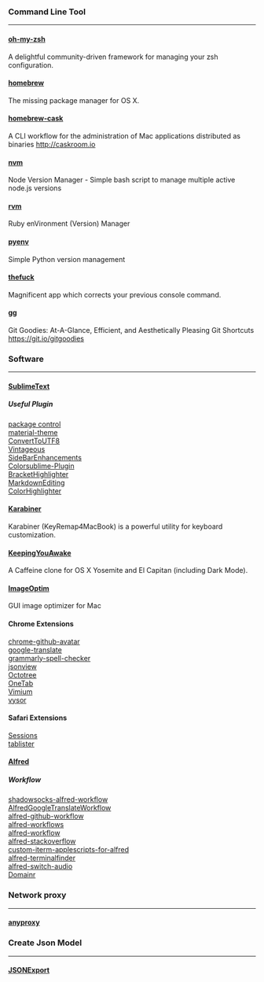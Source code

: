 ### Command Line Tool
---
#### [oh-my-zsh](https://github.com/robbyrussell/oh-my-zsh)
A delightful community-driven framework for managing your zsh configuration.

#### [homebrew](https://github.com/Homebrew/homebrew)
The missing package manager for OS X.

#### [homebrew-cask](https://github.com/caskroom/homebrew-cask)
A CLI workflow for the administration of Mac applications distributed as binaries http://caskroom.io

#### [nvm](https://github.com/creationix/nvm)
Node Version Manager - Simple bash script to manage multiple active node.js versions

#### [rvm](https://github.com/rvm/rvm)
Ruby enVironment (Version) Manager

#### [pyenv](https://github.com/yyuu/pyenv)
Simple Python version management

#### [thefuck](https://github.com/nvbn/thefuck)
Magnificent app which corrects your previous console command.

#### [gg](https://github.com/qw3rtman/gg)
Git Goodies: At-A-Glance, Efficient, and Aesthetically Pleasing Git Shortcuts https://git.io/gitgoodies

#### []()


### Software
---
#### [SublimeText](http://www.sublimetext.com/)

##### Useful Plugin
[package control](https://packagecontrol.io/installation)  
[material-theme](https://github.com/equinusocio/material-theme)  
[ConvertToUTF8](https://github.com/seanliang/ConvertToUTF8)  
[Vintageous](https://github.com/guillermooo/Vintageous)  
[SideBarEnhancements](https://github.com/titoBouzout/SideBarEnhancements)  
[Colorsublime-Plugin](https://github.com/Colorsublime/Colorsublime-Plugin)  
[BracketHighlighter](https://github.com/facelessuser/BracketHighlighter)  
[MarkdownEditing](https://github.com/SublimeText-Markdown/MarkdownEditing)  
[ColorHighlighter](https://github.com/Monnoroch/ColorHighlighter)  

#### [Karabiner](https://github.com/tekezo/Karabiner)
Karabiner (KeyRemap4MacBook) is a powerful utility for keyboard customization.

#### [KeepingYouAwake](https://github.com/newmarcel/KeepingYouAwake)
A Caffeine clone for OS X Yosemite and El Capitan (including Dark Mode).

#### [ImageOptim](https://github.com/pornel/ImageOptim)
GUI image optimizer for Mac

#### Chrome Extensions
[chrome-github-avatar](https://github.com/anasnakawa/chrome-github-avatars)  
[google-translate](https://chrome.google.com/webstore/detail/google-translate/aapbdbdomjkkjkaonfhkkikfgjllcleb)  
[grammarly-spell-checker](https://chrome.google.com/webstore/detail/grammarly-spell-checker-g/kbfnbcaeplbcioakkpcpgfkobkghlhen)  
[jsonview](https://chrome.google.com/webstore/detail/jsonview/chklaanhfefbnpoihckbnefhakgolnmc)  
[Octotree](https://github.com/buunguyen/octotree)  
[OneTab](https://chrome.google.com/webstore/detail/onetab/chphlpgkkbolifaimnlloiipkdnihall)  
[Vimium](https://chrome.google.com/webstore/detail/vimium/dbepggeogbaibhgnhhndojpepiihcmeb)  
[vysor](https://chrome.google.com/webstore/detail/vysor-beta/gidgenkbbabolejbgbpnhbimgjbffefm)  

#### Safari Extensions
[Sessions](https://sessions-extension.github.io/Sessions/)  
[tablister](http://tablister.com/)

#### [Alfred](https://www.alfredapp.com/)

##### Workflow
[shadowsocks-alfred-workflow](https://github.com/echohn/shadowsocks-alfred-workflow)  
[AlfredGoogleTranslateWorkflow](https://github.com/thomashempel/AlfredGoogleTranslateWorkflow)  
[alfred-github-workflow](https://github.com/gharlan/alfred-github-workflow)  
[alfred-workflows](https://github.com/zenorocha/alfred-workflows)  
[alfred-workflow](https://github.com/deanishe/alfred-workflow)  
[alfred-stackoverflow](https://github.com/deanishe/alfred-stackoverflow)  
[custom-iterm-applescripts-for-alfred](https://github.com/stuartcryan/custom-iterm-applescripts-for-alfred)  
[alfred-terminalfinder](https://github.com/LeEnno/alfred-terminalfinder)  
[alfred-switch-audio](https://github.com/uchida/alfred-switch-audio)  
[Domainr](https://github.com/dingyi/Alfred-Workflows/tree/master/Domainr)  

### Network proxy
---
#### [anyproxy](https://github.com/alibaba/anyproxy)

### Create Json Model
---
#### [JSONExport](https://github.com/Ahmed-Ali/JSONExport)
